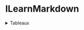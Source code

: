 # ILearnMarkdown


<details>
  <summary>
    Tableaux
</summary>
  
  Pour créer un tableau vous devez placer une ligne de tirets (`-`) sous la ligne d'entête et séparer les colonnes avec des `|`. Vous pouvez aussi préciser l'alignement en utilisant des `:`. 
  
 `| Aligné à gauche  | Centré          | Aligné à droite |
  | :--------------- |:---------------:| -----:|
  | Aligné à gauche  |   ce texte        |  Aligné à droite |
  | Aligné à gauche  | est             |   Aligné à droite |
  | Aligné à gauche  | centré          |    Aligné à droite |`
  
  | Aligné à gauche  | Centré          | Aligné à droite |
  | :--------------- |:---------------:| -----:|
  | Aligné à gauche  |   ce texte        |  Aligné à droite |
  | Aligné à gauche  | est             |   Aligné à droite |
  | Aligné à gauche  | centré          |    Aligné à droite |

</details>

 

